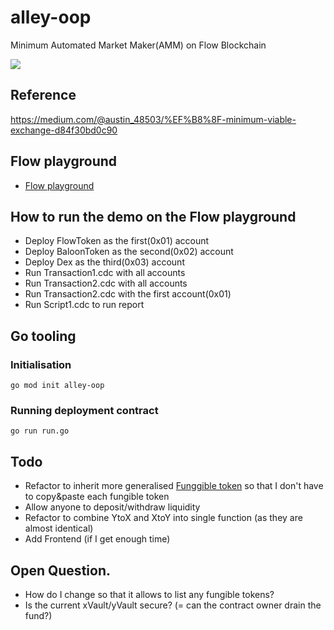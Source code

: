 # alley-oop

Minimum Automated Market Maker(AMM) on Flow Blockchain

![](https://media.giphy.com/media/l0HlTgeWIqq5wZMKA/giphy-downsized.gif)

## Reference

https://medium.com/@austin_48503/%EF%B8%8F-minimum-viable-exchange-d84f30bd0c90

## Flow playground

- [Flow playground](https://play.onflow.org/ac8f1629-2f92-4559-b456-1b5401eab111)

## How to run the demo on the Flow playground

- Deploy FlowToken as the first(0x01) account
- Deploy BaloonToken as the second(0x02) account
- Deploy Dex as the third(0x03) account
- Run Transaction1.cdc with all accounts
- Run Transaction2.cdc with all accounts
- Run Transaction2.cdc with the first account(0x01)
- Run Script1.cdc to run report


## Go tooling

### Initialisation

```
go mod init alley-oop
```

### Running deployment contract

```
go run run.go
```

## Todo

- Refactor to inherit more generalised [Funggible token]() so that I don't have to copy&paste each fungible token
- Allow anyone to deposit/withdraw liquidity
- Refactor to combine YtoX and XtoY into single function (as they are almost identical)
- Add Frontend (if I get enough time)

## Open Question.

- How do I change so that it allows to list any fungible tokens?
- Is the current xVault/yVault secure? (= can the contract owner drain the fund?)
